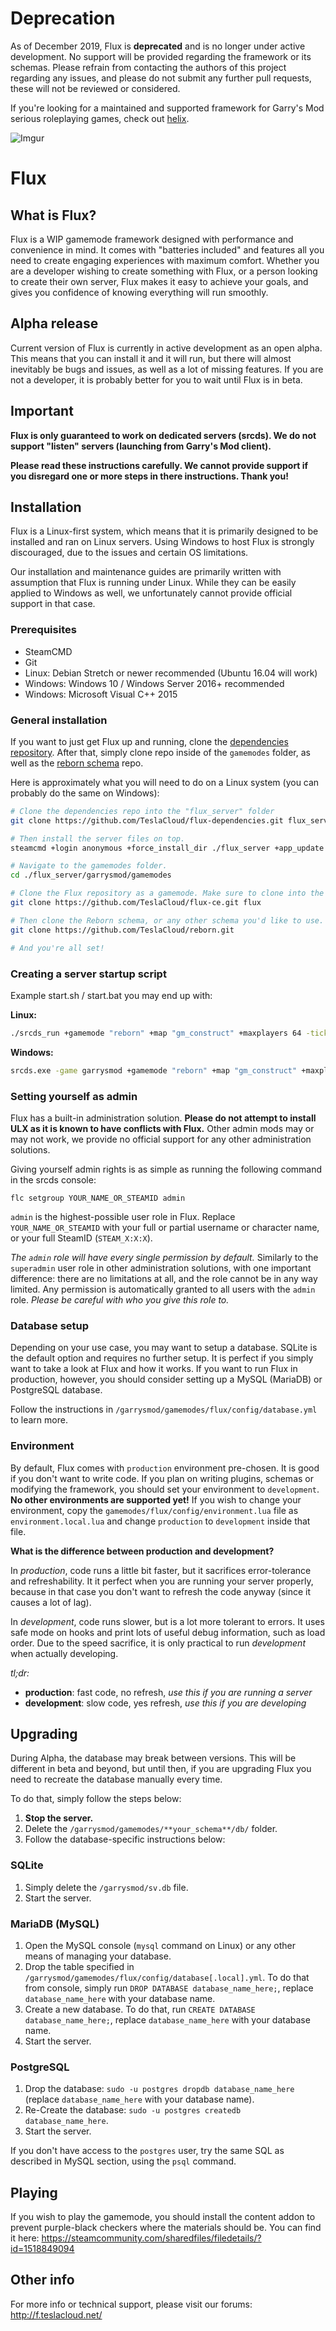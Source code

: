 # Deprecation

As of December 2019, Flux is **deprecated** and is no longer under active development. No support will be provided regarding the framework or its schemas. Please refrain from contacting the authors of this project regarding any issues, and please do not submit any further pull requests, these will not be reviewed or considered.

If you're looking for a maintained and supported framework for Garry's Mod serious roleplaying games, check out [helix](https://github.com/nebulouscloud/helix).

![Imgur](https://i.imgur.com/o4bFhLn.png)

# Flux

## What is Flux?

Flux is a WIP gamemode framework designed with performance and convenience in mind. It comes with "batteries included" and features all you need to create engaging experiences with maximum comfort. Whether you are a developer wishing to create something with Flux, or a person looking to create their own server, Flux makes it easy to achieve your goals, and gives you confidence of knowing everything will run smoothly.

## Alpha release
Current version of Flux is currently in active development as an open alpha. This means that you can install it and it will run, but there will almost inevitably be bugs and issues, as well as a lot of missing features. If you are not a developer, it is probably better for you to wait until Flux is in beta.

## Important

**Flux is only guaranteed to work on dedicated servers (srcds). We do not support "listen" servers (launching from Garry's Mod client).**

**Please read these instructions carefully. We cannot provide support if you disregard one or more steps in there instructions. Thank you!**

## Installation

Flux is a Linux-first system, which means that it is primarily designed to be installed and ran on Linux servers. Using Windows to host Flux is strongly discouraged, due to the issues and certain OS limitations.

Our installation and maintenance guides are primarily written with assumption that Flux is running under Linux. While they can be easily applied to Windows as well, we unfortunately cannot provide official support in that case.

### Prerequisites
* SteamCMD
* Git
* Linux: Debian Stretch or newer recommended (Ubuntu 16.04 will work)
* Windows: Windows 10 / Windows Server 2016+ recommended
* Windows: Microsoft Visual C++ 2015

### General installation

If you want to just get Flux up and running, clone the [dependencies repository](https://github.com/TeslaCloud/flux-dependencies). After that, simply clone repo inside of the `gamemodes` folder, as well as the [reborn schema](https://github.com/TeslaCloud/reborn) repo.

Here is approximately what you will need to do on a Linux system (you can probably do the same on Windows):
```sh
# Clone the dependencies repo into the "flux_server" folder
git clone https://github.com/TeslaCloud/flux-dependencies.git flux_server

# Then install the server files on top.
steamcmd +login anonymous +force_install_dir ./flux_server +app_update 4020 +quit

# Navigate to the gamemodes folder.
cd ./flux_server/garrysmod/gamemodes

# Clone the Flux repository as a gamemode. Make sure to clone into the "flux" folder.
git clone https://github.com/TeslaCloud/flux-ce.git flux

# Then clone the Reborn schema, or any other schema you'd like to use.
git clone https://github.com/TeslaCloud/reborn.git

# And you're all set!
```

### Creating a server startup script

Example start.sh / start.bat you may end up with:

**Linux:**
```sh
./srcds_run +gamemode "reborn" +map "gm_construct" +maxplayers 64 -tickrate 30
```

**Windows:**
```bat
srcds.exe -game garrysmod +gamemode "reborn" +map "gm_construct" +maxplayers 64 -tickrate 30
```

### Setting yourself as admin

Flux has a built-in administration solution. **Please do not attempt to install ULX as it is known to have conflicts with Flux.** Other admin mods may or may not work, we provide no official support for any other administration solutions.

Giving yourself admin rights is as simple as running the following command in the srcds console:

```
flc setgroup YOUR_NAME_OR_STEAMID admin
```

`admin` is the highest-possible user role in Flux. Replace `YOUR_NAME_OR_STEAMID` with your full or partial username or character name, or your full SteamID (`STEAM_X:X:X`).

_The `admin` role will have every single permission by default._ Similarly to the `superadmin` user role in other administration solutions, with one important difference: there are no limitations at all, and the role cannot be in any way limited. Any permission is automatically granted to all users with the `admin` role. _Please be careful with who you give this role to._

### Database setup
Depending on your use case, you may want to setup a database. SQLite is the default option and requires no further setup. It is perfect if you simply want to take a look at Flux and how it works. If you want to run Flux in production, however, you should consider setting up a MySQL (MariaDB) or PostgreSQL database.

Follow the instructions in `/garrysmod/gamemodes/flux/config/database.yml` to learn more.

### Environment
By default, Flux comes with `production` environment pre-chosen. It is good if you don't want to write code. If you plan on writing plugins, schemas or modifying the framework, you should set your environment to `development`. **No other environments are supported yet!** If you wish to change your environment, copy the `gamemodes/flux/config/environment.lua` file as `environment.local.lua` and change `production` to `development` inside that file.

**What is the difference between production and development?**

In _production_, code runs a little bit faster, but it sacrifices error-tolerance and refreshability. It it perfect when you are running your server properly, because in that case you don't want to refresh the code anyway (since it causes a lot of lag).

In _development_, code runs slower, but is a lot more tolerant to errors. It uses safe mode on hooks and print lots of useful debug information, such as load order. Due to the speed sacrifice, it is only practical to run _development_ when actually developing.

_tl;dr:_

* **production**: fast code, no refresh, _use this if you are running a server_
* **development**: slow code, yes refresh, _use this if you are developing_

## Upgrading
During Alpha, the database may break between versions. This will be different in beta and beyond, but until then, if you are upgrading Flux you need to recreate the database manually every time.

To do that, simply follow the steps below:

1. **Stop the server.**
2. Delete the `/garrysmod/gamemodes/**your_schema**/db/` folder.
3. Follow the database-specific instructions below:

### SQLite
1. Simply delete the `/garrysmod/sv.db` file.
2. Start the server.

### MariaDB (MySQL)
1. Open the MySQL console (`mysql` command on Linux) or any other means of managing your database.
2. Drop the table specified in `/garrysmod/gamemodes/flux/config/database[.local].yml`. To do that from console, simply run `DROP DATABASE database_name_here;`, replace `database_name_here` with your database name.
3. Create a new database. To do that, run `CREATE DATABASE database_name_here;`, replace `database_name_here` with your database name.
4. Start the server.

### PostgreSQL
1. Drop the database: `sudo -u postgres dropdb database_name_here` (replace `database_name_here` with your database name).
2. Re-Create the database: `sudo -u postgres createdb database_name_here`.
3. Start the server.

If you don't have access to the `postgres` user, try the same SQL as described in MySQL section, using the `psql` command.

## Playing
If you wish to play the gamemode, you should install the content addon to prevent purple-black checkers where the materials should be. You can find it here: <https://steamcommunity.com/sharedfiles/filedetails/?id=1518849094>

## Other info
For more info or technical support, please visit our forums: http://f.teslacloud.net/
